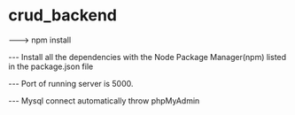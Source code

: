 # crud_backend

---> npm install

---  Install all the dependencies with the Node Package Manager(npm) listed in the package.json file

---  Port of running server is 5000.

---  Mysql connect automatically throw phpMyAdmin
